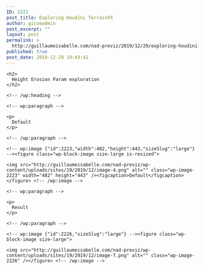 ```yaml
---
ID: 2222
post_title: Exploring Houdini TerrainFX
author: gicomadmin
post_excerpt: ""
layout: post
permalink: >
  http://guillaumeisabelle.com/nad-previz/2019/12/29/exploring-houdini-terrainfx/
published: true
post_date: 2019-12-29 19:43:41
---
```

<!-- wp:group -->

<div class="wp-block-group">
  <div class="wp-block-group__inner-container">
    <!-- wp:heading -->
    
    <h2>
      Height Erosion Param exploration
    </h2>
    
    <!-- /wp:heading -->
    
    <!-- wp:paragraph -->
    
    <p>
      Default
    </p>
    
    <!-- /wp:paragraph -->
    
    <!-- wp:image {"id":2223,"width":482,"height":443,"sizeSlug":"large"} --><figure class="wp-block-image size-large is-resized">
    
    <img src="http://guillaumeisabelle.com/nad-previz/wp-content/uploads/sites/19/2019/12/image-4.png" alt="" class="wp-image-2223" width="482" height="443" /><figcaption>Default</figcaption></figure> <!-- /wp:image -->
    
    <!-- wp:paragraph -->
    
    <p>
      Result
    </p>
    
    <!-- /wp:paragraph -->
    
    <!-- wp:image {"id":2226,"sizeSlug":"large"} --><figure class="wp-block-image size-large">
    
    <img src="http://guillaumeisabelle.com/nad-previz/wp-content/uploads/sites/19/2019/12/image-7.png" alt="" class="wp-image-2226" /></figure> <!-- /wp:image -->
  </div>
</div>

<!-- /wp:group -->